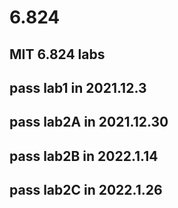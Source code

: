 # 6.824
**MIT 6.824 labs**
----
pass lab1   in 2021.12.3
----
pass lab2A  in 2021.12.30
----
pass lab2B  in 2022.1.14
----
pass lab2C  in 2022.1.26
----
